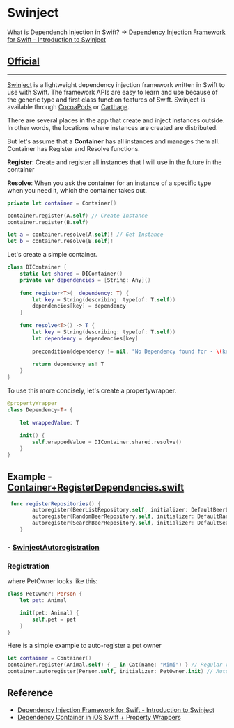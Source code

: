 # Swinject

What is Dependench Injection in Swift? -> [Dependency Injection Framework for Swift - Introduction to Swinject](https://yoichitgy.github.io/post/dependency-injection-framework-for-swift-introduction-to-swinject/)

## [Official](https://github.com/Swinject/Swinject)

----

[Swinject](https://github.com/Swinject/Swinject) is a lightweight dependency injection framework written in Swift to use with Swift. The framework APIs are easy to learn and use because of the generic type and first class function features of Swift. Swinject is available through [CocoaPods](https://cocoapods.org/) or [Carthage](https://github.com/Carthage/Carthage).

There are several places in the app that create and inject instances outside. In other words, the locations where instances are created are distributed.

But let's assume that a **Container** has all instances and manages them all. Container has Register and Resolve functions.

**Register**: Create and register all instances that I will use in the future in the container

**Resolve**: When you ask the container for an instance of a specific type when you need it, which the container takes out.

```swift
private let container = Container()

container.register(A.self) // Create Instance
container.register(B.self)

let a = container.resolve(A.self)! // Get Instance
let b = container.resolve(B.self)!
```

Let's create a simple container.

```swift
class DIContainer {
    static let shared = DIContainer()
    private var dependencies = [String: Any]()
   
    func register<T>(_ dependency: T) {
        let key = String(describing: type(of: T.self))
        dependencies[key] = dependency
    }
    
    func resolve<T>() -> T {
        let key = String(describing: type(of: T.self))
        let dependency = dependencies[key]
        
        precondition(dependency != nil, "No Dependency found for - \(key).")
        
        return dependency as! T
    }
}
```

To use this more concisely, let's create a propertywrapper.

```swift
@propertyWrapper
class Dependency<T> {
    
    let wrappedValue: T
    
    init() {
        self.wrappedValue = DIContainer.shared.resolve()
    }
}
```



## Example - [Container+RegisterDependencies.swift](https://github.com/Goeun1001/ios-architectures/tree/master/Clean-RxFlow-Swinject)

```swift
 func registerRepositories() {
        autoregister(BeerListRepository.self, initializer: DefaultBeerListRepository.init)
        autoregister(RandomBeerRepository.self, initializer: DefaultRandomBeerRepository.init)
        autoregister(SearchBeerRepository.self, initializer: DefaultSearchBeerRepository.init)
    }
```

### - [SwinjectAutoregistration](https://github.com/Swinject/SwinjectAutoregistration)

### Registration

where PetOwner looks like this:

```swift
class PetOwner: Person {
    let pet: Animal

    init(pet: Animal) {
        self.pet = pet
    }
}
```

Here is a simple example to auto-register a pet owner

```swift
let container = Container()
container.register(Animal.self) { _ in Cat(name: "Mimi") } // Regular register method
container.autoregister(Person.self, initializer: PetOwner.init) // Autoregistration
```



## Reference

- [Dependency Injection Framework for Swift - Introduction to Swinject](https://yoichitgy.github.io/post/dependency-injection-framework-for-swift-introduction-to-swinject/)
- [Dependency Container in iOS Swift + Property Wrappers](https://www.youtube.com/watch?v=h2FBZcLBeq0)

